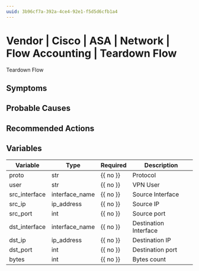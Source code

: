 ```yaml
---
uuid: 3b96cf7a-392a-4ce4-92e1-f5d5d6cfb1a4
---
```

# Vendor | Cisco | ASA | Network | Flow Accounting | Teardown Flow

Teardown Flow

## Symptoms

## Probable Causes

## Recommended Actions

## Variables

Variable | Type | Required | Description
--- | --- | --- | ---
proto | str | {{ no }} | Protocol
user | str | {{ no }} | VPN User
src_interface | interface_name | {{ no }} | Source Interface
src_ip | ip_address | {{ no }} | Source IP
src_port | int | {{ no }} | Source port
dst_interface | interface_name | {{ no }} | Destination Interface
dst_ip | ip_address | {{ no }} | Destination IP
dst_port | int | {{ no }} | Destination port
bytes | int | {{ no }} | Bytes count
